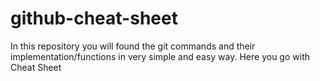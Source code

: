 # github-cheat-sheet
In this repository you will found the git commands and their implementation/functions in very simple and easy way. Here you go with Cheat Sheet
